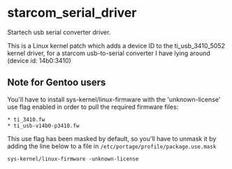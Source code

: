 # starcom_serial_driver

Startech usb serial converter driver.

This is a Linux kernel patch which adds a device ID to 
the ti_usb_3410_5052 kernel driver, for a starcom usb-to-serial 
converter I have lying around (device id: 14b0:3410)

## Note for Gentoo users

You'll have to install sys-kernel/linux-firmware with the 'unknown-license' use flag enabled
in order to pull the required firmware files:

    * ti_3410.fw
    * ti_usb-v14b0-p3410.fw

This use flag has been masked by default, so you'll have to unmask it by adding the line below
to a file in `/etc/portage/profile/package.use.mask`

```
sys-kernel/linux-firmware -unknown-license
```


